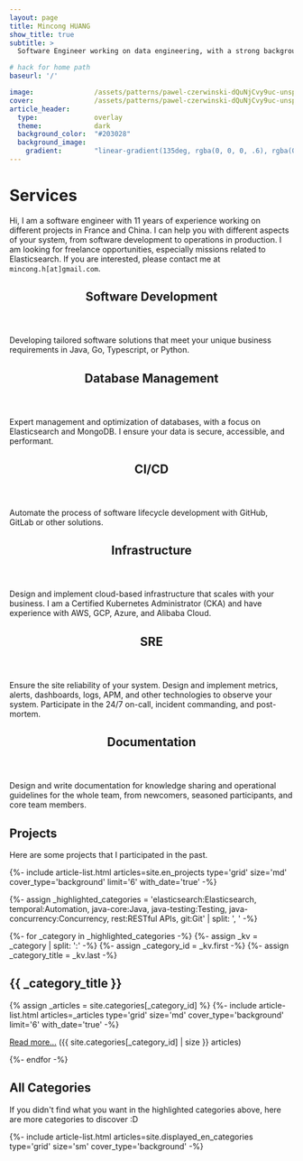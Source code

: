 ```yaml
---
layout: page
title: Mincong HUANG
show_title: true
subtitle: >
  Software Engineer working on data engineering, with a strong background in Java, Elasticsearch, and DevOps.

# hack for home path
baseurl: '/'

image:               /assets/patterns/pawel-czerwinski-dQuNjCvy9uc-unsplash.jpg
cover:               /assets/patterns/pawel-czerwinski-dQuNjCvy9uc-unsplash.jpg
article_header:
  type:              overlay
  theme:             dark
  background_color:  "#203028"
  background_image:
    gradient:        "linear-gradient(135deg, rgba(0, 0, 0, .6), rgba(0, 0, 0, .4))"
---
```


<div class="article__content">
  <h1>Services</h1>
  <p>Hi, I am a software engineer with 11 years of experience working on different projects in France and China. I can help you with different aspects of your system, from software development to operations in production. I am looking for freelance opportunities, especially missions related to Elasticsearch. If you are interested, please contact me at <code>mincong.h[at]gmail.com</code>.</p>
</div>

<div class="layout--articles">
  <section class="my-5">
    <div class="article-list grid grid--p-3">
      <div class="cell cell--12 cell--md-6 cell--lg-4">
        <div class="card card--flat">
          <div class="card__content">
            <header>
              <h2 class="card__header">Software Development</h2>
            </header>
            <p>Developing tailored software solutions that meet your unique business requirements in Java, Go, Typescript, or Python.</p>
          </div>
        </div>
      </div>
      <div class="cell cell--12 cell--md-6 cell--lg-4">
        <div class="card card--flat">
          <div class="card__content">
            <header>
              <h2 class="card__header">Database Management</h2>
            </header>
            <p>Expert management and optimization of databases, with a focus on Elasticsearch and MongoDB. I ensure your data is secure, accessible, and performant.</p>
          </div>
        </div>
      </div>
      <div class="cell cell--12 cell--md-6 cell--lg-4">
        <div class="card card--flat">
          <div class="card__content">
            <header>
              <h2 class="card__header">CI/CD</h2>
            </header>
            <p>Automate the process of software lifecycle development with GitHub, GitLab or other solutions.</p>
          </div>
        </div>
      </div>
      <div class="cell cell--12 cell--md-6 cell--lg-4">
        <div class="card card--flat">
          <div class="card__content">
            <header>
              <h2 class="card__header">Infrastructure</h2>
            </header>
            <p>Design and implement cloud-based infrastructure that scales with your business. I am a Certified Kubernetes Administrator (CKA) and have experience with AWS, GCP, Azure, and Alibaba Cloud.</p>
          </div>
        </div>
      </div>
      <div class="cell cell--12 cell--md-6 cell--lg-4">
        <div class="card card--flat">
          <div class="card__content">
            <header>
              <h2 class="card__header">SRE</h2>
            </header>
            <p>Ensure the site reliability of your system. Design and implement metrics, alerts, dashboards, logs, APM, and other technologies to observe your system. Participate in the 24/7 on-call, incident commanding, and post-mortem.</p>
          </div>
        </div>
      </div>
      <div class="cell cell--12 cell--md-6 cell--lg-4">
        <div class="card card--flat">
          <div class="card__content">
            <header>
              <h2 class="card__header">Documentation</h2>
            </header>
            <p>Design and write documentation for knowledge sharing and operational guidelines for the whole team, from newcomers, seasoned participants, and core team members.</p>
          </div>
        </div>
      </div>
    </div>
  </section>
</div>

<div class="article__content">
  <h2>Projects</h2>
  <p>Here are some projects that I participated in the past.</p>
</div>

<div class="layout--articles">
  <section class="my-5">
    {%- include article-list.html
            articles=site.en_projects
            type='grid'
            size='md'
            cover_type='background'
            limit='6'
            with_date='true'
    -%}
  </section>
</div>

{%- assign _highlighted_categories = 'elasticsearch:Elasticsearch, temporal:Automation, java-core:Java, java-testing:Testing, java-concurrency:Concurrency, rest:RESTful APIs, git:Git' | split: ', ' -%}

{%- for _category in _highlighted_categories -%}
  {%- assign _kv = _category | split: ':' -%}
  {%- assign _category_id = _kv.first -%}
  {%- assign _category_title = _kv.last -%}

  <div class="article__content">
    <h2>{{ _category_title }}</h2>
  </div>

  <div class="layout--articles">
    <section class="my-5">
      {% assign _articles = site.categories[_category_id] %}
      {%- include article-list.html
            articles=_articles
            type='grid'
            size='md'
            cover_type='background'
            limit='6'
            with_date='true'
      -%}
      <p>
        <a href="/en/categories/{{ _category_id }}/">Read more...</a> ({{ site.categories[_category_id] | size }} articles)
      </p>
    </section>
  </div>
{%- endfor -%}


<div class="article__content">
  <h2>All Categories</h2>
  <p>If you didn't find what you want in the highlighted categories above, here are more categories to discover :D</p>
</div>

<div class="layout--articles">
  <section class="my-5">
    {%- include article-list.html articles=site.displayed_en_categories type='grid' size='sm' cover_type='background' -%}
  </section>
</div>
